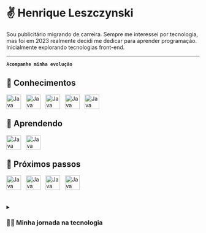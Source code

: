 # ✌️ Henrique Leszczynski

Sou publicitário migrando de carreira. Sempre me interessei por tecnologia, mas foi em 2023 realmente decidi me dedicar para aprender programação. Inicialmente explorando tecnologias front-end.

---

**`Acompanhe minha evolução`**

## 🧰 Conhecimentos

<img align="left" alt="Java" width="38px" style="padding-right:10px;" src="https://cdn.jsdelivr.net/gh/devicons/devicon@latest/icons/html5/html5-original.svg" />
<img align="left" alt="Java" width="38px" style="padding-right:10px;" src="https://cdn.jsdelivr.net/gh/devicons/devicon@latest/icons/css3/css3-original.svg"/>
<img align="left" alt="Java" width="38px" style="padding-right:10px;" src="https://cdn.jsdelivr.net/gh/devicons/devicon@latest/icons/sass/sass-original.svg"/>
<img align="left" alt="Java" width="38px" style="padding-right:10px;" src="https://cdn.jsdelivr.net/gh/devicons/devicon@latest/icons/figma/figma-original.svg" />
<img align="left" alt="Java" width="38px" style="padding-right:10px;" src="https://cdn.jsdelivr.net/gh/devicons/devicon@latest/icons/wordpress/wordpress-plain.svg" />


<br />
<br />

## 🧰 Aprendendo

<img align="left" alt="Java" width="38px" style="padding-right:10px;" src="https://cdn.jsdelivr.net/gh/devicons/devicon@latest/icons/javascript/javascript-original.svg" />
<img align="left" alt="Java" width="38px" style="padding-right:10px;" src="https://cdn.jsdelivr.net/gh/devicons/devicon@latest/icons/bootstrap/bootstrap-original.svg" />

<br />
<br />

## 🧰 Próximos passos

<img align="left" alt="Java" width="38px" style="padding-right:10px;" src="https://cdn.jsdelivr.net/gh/devicons/devicon@latest/icons/react/react-original.svg" />
<img align="left" alt="Java" width="38px" style="padding-right:10px;" src="https://cdn.jsdelivr.net/gh/devicons/devicon@latest/icons/typescript/typescript-original.svg" />
<img align="left" alt="Java" width="38px" style="padding-right:10px;" src="https://cdn.jsdelivr.net/gh/devicons/devicon@latest/icons/nodejs/nodejs-original-wordmark.svg" />
<img align="left" alt="Java" width="38px" style="padding-right:10px;" src="https://cdn.jsdelivr.net/gh/devicons/devicon@latest/icons/vuejs/vuejs-original.svg" />


<br />
<br />


#

<details>
 <summary><h3>👨‍💻 Minha jornada na tecnologia</h3></summary>
    Desde os primeiros passos na adolescência, quando desenvolvi meu próprio site para compartilhar filmes favoritos, até os dias atuais, percorri um caminho marcado pela paixão pela inovação e tecnologia.<br/>
    Na faculdade de Comunicação Social - Publicidade e Propaganda, explorei projetos criativos que, mesmo não sendo diretamente ligados à tecnologia, desenvolveram minha habilidade de encontrar soluções criativas e inovadoras.<br/>
    Em 2020, com a pandemia, adquiri habilidades em design de sites utilizando Figma e desenvolvimento com Wordpress, abrindo portas para uma nova fase profissional. Em 2021, conquistei meu primeiro emprego como desenvolvedor front-end Wordpress, posteriormente assumindo a gestão da área de Wordpress na agência.<br/>
    No decorrer de 2022, a fusão da equipe com UX/UI Design proporcionou uma colaboração próxima com excelentes profissionais. Em meio a esse desafio, me mudei para a Tailândia e gerenciei uma equipe de forma remota entregando projetos incriveis para empresas de diversos setores (EuReciclo, Tintas Alessi, NHS, Fibracem, Cargolift, NewHotel).<br/>
    Retornando ao Brasil em 2023, foquei em desenvolver os projetos da minha própria agência de desenvolvimento de sites e investi tempo em aprimorar minhas habilidades, explorando a linguagem Javascript e refinando minha expertise em HTML e CSS.<br/>
    À medida que 2024 se desenrola, antecipo um ano repleto de oportunidades e aprendizados.

